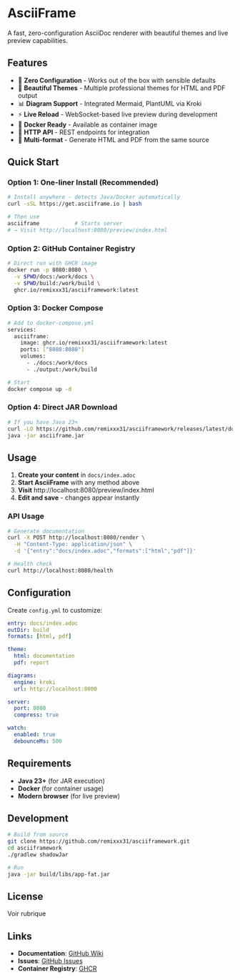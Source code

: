 # AsciiFrame

A fast, zero-configuration AsciiDoc renderer with beautiful themes and live preview capabilities.

## Features

- 🚀 **Zero Configuration** - Works out of the box with sensible defaults
- 🎨 **Beautiful Themes** - Multiple professional themes for HTML and PDF output
- 📊 **Diagram Support** - Integrated Mermaid, PlantUML via Kroki
- ⚡ **Live Reload** - WebSocket-based live preview during development
- 🐳 **Docker Ready** - Available as container image
- 🔧 **HTTP API** - REST endpoints for integration
- 📱 **Multi-format** - Generate HTML and PDF from the same source

## Quick Start

### Option 1: One-liner Install (Recommended)

```bash
# Install anywhere - detects Java/Docker automatically
curl -sSL https://get.asciiframe.io | bash

# Then use
asciiframe           # Starts server
# → Visit http://localhost:8080/preview/index.html
```

### Option 2: GitHub Container Registry

```bash
# Direct run with GHCR image
docker run -p 8080:8080 \
  -v $PWD/docs:/work/docs \
  -v $PWD/build:/work/build \
  ghcr.io/remixxx31/asciiframework:latest
```

### Option 3: Docker Compose

```bash
# Add to docker-compose.yml
services:
  asciiframe:
    image: ghcr.io/remixxx31/asciiframework:latest
    ports: ["8080:8080"]
    volumes:
      - ./docs:/work/docs
      - ./output:/work/build

# Start
docker compose up -d
```

### Option 4: Direct JAR Download

```bash
# If you have Java 23+
curl -LO https://github.com/remixxx31/asciiframework/releases/latest/download/asciiframe.jar
java -jar asciiframe.jar
```

## Usage

1. **Create your content** in `docs/index.adoc`
2. **Start AsciiFrame** with any method above
3. **Visit** http://localhost:8080/preview/index.html
4. **Edit and save** - changes appear instantly

### API Usage

```bash
# Generate documentation
curl -X POST http://localhost:8080/render \
  -H "Content-Type: application/json" \
  -d '{"entry":"docs/index.adoc","formats":["html","pdf"]}'

# Health check
curl http://localhost:8080/health
```

## Configuration

Create `config.yml` to customize:

```yaml
entry: docs/index.adoc
outDir: build
formats: [html, pdf]

theme:
  html: documentation
  pdf: report

diagrams:
  engine: kroki
  url: http://localhost:8000

server:
  port: 8080
  compress: true

watch:
  enabled: true
  debounceMs: 500
```

## Requirements

- **Java 23+** (for JAR execution)
- **Docker** (for container usage)
- **Modern browser** (for live preview)

## Development

```bash
# Build from source
git clone https://github.com/remixxx31/asciiframework.git
cd asciiframework
./gradlew shadowJar

# Run
java -jar build/libs/app-fat.jar
```

## License

Voir rubrique

## Links

- **Documentation**: [GitHub Wiki](https://github.com/remixxx31/asciiframework/wiki)
- **Issues**: [GitHub Issues](https://github.com/remixxx31/asciiframework/issues)
- **Container Registry**: [GHCR](https://ghcr.io/remixxx31/asciiframework)
